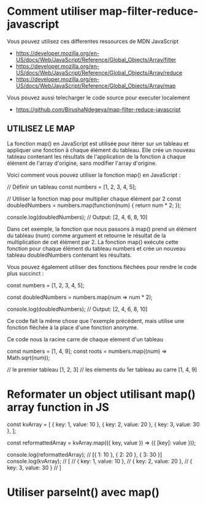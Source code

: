# Comment utiliser map-filter-reduce-javascript

Vous pouvez utilisez ces differentes ressources de MDN JavaScript
- https://developer.mozilla.org/en-US/docs/Web/JavaScript/Reference/Global_Objects/Array/filter
- https://developer.mozilla.org/en-US/docs/Web/JavaScript/Reference/Global_Objects/Array/reduce
- https://developer.mozilla.org/en-US/docs/Web/JavaScript/Reference/Global_Objects/Array/map

Vous pouvez aussi telecharger le code source pour executer localement

- https://github.com/BirushaNdegeya/map-filter-reduce-javascript


## UTILISEZ LE MAP

La fonction map() en JavaScript est utilisée pour itérer sur un tableau et appliquer une fonction à chaque élément du tableau. Elle crée un nouveau tableau contenant les résultats de l'application de la fonction à chaque élément de l'array d'origine, sans modifier l'array d'origine.

Voici comment vous pouvez utiliser la fonction map() en JavaScript :

   // Définir un tableau
   const numbers = [1, 2, 3, 4, 5];

   // Utiliser la fonction map pour multiplier chaque élément par 2
   const doubledNumbers = numbers.map(function(num) {
      return num * 2;
   });

   console.log(doubledNumbers); // Output: [2, 4, 6, 8, 10]

Dans cet exemple, la fonction que nous passons à map() prend un élément du tableau (num) comme argument et retourne le résultat de la multiplication de cet élément par 2. La fonction map() exécute cette fonction pour chaque élément du tableau numbers et crée un nouveau tableau doubledNumbers contenant les résultats.

Vous pouvez également utiliser des fonctions fléchées pour rendre le code plus succinct :


   const numbers = [1, 2, 3, 4, 5];

   const doubledNumbers = numbers.map(num => num * 2);

   console.log(doubledNumbers); // Output: [2, 4, 6, 8, 10]

Ce code fait la même chose que l'exemple précédent, mais utilise une fonction fléchée à la place d'une fonction anonyme.


Ce code nous la racine carre de chaque element d'un tableau

   const numbers = [1, 4, 9];
   const roots = numbers.map((num) => Math.sqrt(num));

   // le premier tableau     [1, 2, 3]
   // les elements du 1er tableau au carre [1, 4, 9]

# Reformater un object utilisant map() array function in JS

   const kvArray = [
   { key: 1, value: 10 },
   { key: 2, value: 20 },
   { key: 3, value: 30 },
   ];

   const reformattedArray = kvArray.map(({ key, value }) => ({ [key]: value }));

   console.log(reformattedArray); // [{ 1: 10 }, { 2: 20 }, { 3: 30 }]
   console.log(kvArray);
   // [
   //   { key: 1, value: 10 },
   //   { key: 2, value: 20 },
   //   { key: 3, value: 30 }
   // ]

# Utiliser parseInt() avec map()
